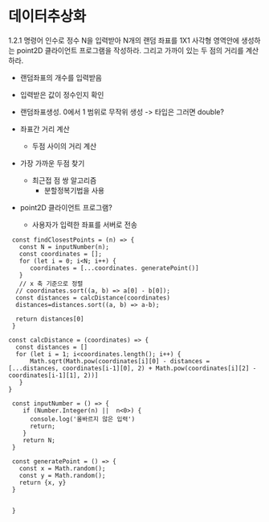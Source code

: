 # 데이터추상화 

1.2.1 명령어 인수로 정수 N을 입력받아 N개의 랜덤 좌표를 1X1 사각형 영역안에 생성하는 point2D 클라이언트 프로그램을 작성하라. 그리고 가까이 있는 두 점의 거리를 계산하라. 

- 랜덤좌표의 개수를 입력받음 
- 입력받은 값이 정수인지 확인
- 랜덤좌표생성. 0에서 1 범위로 무작위 생성 -> 타입은 그러면 double? 
- 좌표간 거리 계산 
  - 두점 사이의 거리 계산 
- 가장 가까운 두점 찾기 
  - 최근접 점 쌍 알고리즘 
    - 분할정복기법을 사용 

- point2D 클라이언트 프로그램? 
  - 사용자가 입력한 좌표를 서버로 전송 

```
 const findClosestPoints = (n) => {
   const N = inputNumber(n);
   const coordinates = [];
   for (let i = 0; i<N; i++) {
      coordinates = [...coordinates. generatePoint()]
   }
   // x 축 기준으로 정렬 
  // coordinates.sort((a, b) => a[0] - b[0]);
  const distances = calcDistance(coordinates)
  distances=distances.sort((a, b) => a-b);

  return distances[0]
 } 

const calcDistance = (coordinates) => {
  const distances = []
  for (let i = 1; i<coordinates.length(); i++) {
      Math.sqrt(Math.pow(coordinates[i][0] - distances = [...distances, coordinates[i-1][0], 2) + Math.pow(coordinates[i][2] - coordinates[i-1][1], 2))]
   }
}

 const inputNumber = () => {
    if (Number.Integer(n) ||  n<0>) {
      console.log('올바르지 않은 입력')
      return;
    }
    return N;
 }

 const generatePoint = () => {
   const x = Math.random();
   const y = Math.random();
   return {x, y}
 }


 }
```